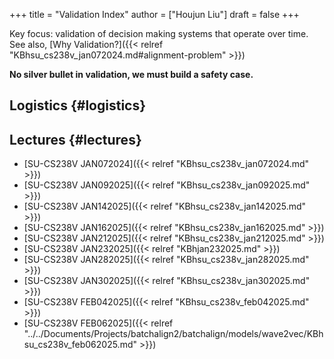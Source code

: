+++
title = "Validation Index"
author = ["Houjun Liu"]
draft = false
+++

Key focus: validation of decision making systems that operate over time. See also, [Why Validation?]({{< relref "KBhsu_cs238v_jan072024.md#alignment-problem" >}})

**No silver bullet in validation, we must build a safety case.**


## Logistics {#logistics}


## Lectures {#lectures}

-   [SU-CS238V JAN072024]({{< relref "KBhsu_cs238v_jan072024.md" >}})
-   [SU-CS238V JAN092025]({{< relref "KBhsu_cs238v_jan092025.md" >}})
-   [SU-CS238V JAN142025]({{< relref "KBhsu_cs238v_jan142025.md" >}})
-   [SU-CS238V JAN162025]({{< relref "KBhsu_cs238v_jan162025.md" >}})
-   [SU-CS238V JAN212025]({{< relref "KBhsu_cs238v_jan212025.md" >}})
-   [SU-CS238V JAN232025]({{< relref "KBhjan232025.md" >}})
-   [SU-CS238V JAN282025]({{< relref "KBhsu_cs238v_jan282025.md" >}})
-   [SU-CS238V JAN302025]({{< relref "KBhsu_cs238v_jan302025.md" >}})
-   [SU-CS238V FEB042025]({{< relref "KBhsu_cs238v_feb042025.md" >}})
-   [SU-CS238V FEB062025]({{< relref "../../Documents/Projects/batchalign2/batchalign/models/wave2vec/KBhsu_cs238v_feb062025.md" >}})
